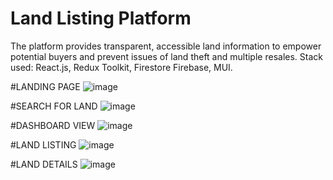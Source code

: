 # Land Listing Platform 

The platform provides transparent, accessible land information to
empower potential buyers and prevent issues of land theft and multiple resales. Stack
used: React.js, Redux Toolkit, Firestore Firebase, MUI.


#LANDING PAGE
![image](https://github.com/user-attachments/assets/840028e5-033d-41c2-a5d5-a95359a4c446)

#SEARCH FOR LAND 
![image](https://github.com/user-attachments/assets/749c4da2-2dd6-4f85-8194-342f434d8f10)

#DASHBOARD VIEW 
![image](https://github.com/user-attachments/assets/99946e50-7145-4769-84f8-c68f2cf65714)

#LAND LISTING 
![image](https://github.com/user-attachments/assets/94fbd2f7-8060-46f2-9971-ec90e4b03a50)

#LAND DETAILS
![image](https://github.com/user-attachments/assets/c73e98b2-f5ba-4a1f-9610-a3fb7a8779d3)




